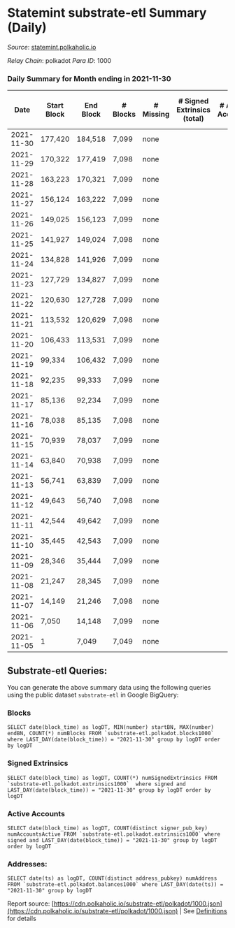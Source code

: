 # Statemint substrate-etl Summary (Daily)

_Source_: [statemint.polkaholic.io](https://statemint.polkaholic.io)

*Relay Chain*: polkadot
*Para ID*: 1000



### Daily Summary for Month ending in 2021-11-30


| Date | Start Block | End Block | # Blocks | # Missing | # Signed Extrinsics (total) | # Active Accounts | # Addresses with Balances | # Events | # Transfers | # XCM Transfers In | # XCM Transfers Out |
| ---- | ----------- | --------- | -------- | --------- | --------------------------- | ----------------- | ------------------------- | -------- | ----------- | ------------------ | ------------------- |
| 2021-11-30 | 177,420 | 184,518 | 7,099 | none  |  |  |  | 7,099 |   |   |   |
| 2021-11-29 | 170,322 | 177,419 | 7,098 | none  |  |  |  | 7,098 |   |   |   |
| 2021-11-28 | 163,223 | 170,321 | 7,099 | none  |  |  |  | 7,099 |   |   |   |
| 2021-11-27 | 156,124 | 163,222 | 7,099 | none  |  |  |  | 7,099 |   |   |   |
| 2021-11-26 | 149,025 | 156,123 | 7,099 | none  |  |  |  | 7,099 |   |   |   |
| 2021-11-25 | 141,927 | 149,024 | 7,098 | none  |  |  |  | 7,098 |   |   |   |
| 2021-11-24 | 134,828 | 141,926 | 7,099 | none  |  |  |  | 7,099 |   |   |   |
| 2021-11-23 | 127,729 | 134,827 | 7,099 | none  |  |  |  | 7,099 |   |   |   |
| 2021-11-22 | 120,630 | 127,728 | 7,099 | none  |  |  |  | 7,099 |   |   |   |
| 2021-11-21 | 113,532 | 120,629 | 7,098 | none  |  |  |  | 7,098 |   |   |   |
| 2021-11-20 | 106,433 | 113,531 | 7,099 | none  |  |  |  | 7,099 |   |   |   |
| 2021-11-19 | 99,334 | 106,432 | 7,099 | none  |  |  |  | 7,099 |   |   |   |
| 2021-11-18 | 92,235 | 99,333 | 7,099 | none  |  |  |  | 7,099 |   |   |   |
| 2021-11-17 | 85,136 | 92,234 | 7,099 | none  |  |  |  | 7,099 |   |   |   |
| 2021-11-16 | 78,038 | 85,135 | 7,098 | none  |  |  |  | 7,098 |   |   |   |
| 2021-11-15 | 70,939 | 78,037 | 7,099 | none  |  |  |  | 7,099 |   |   |   |
| 2021-11-14 | 63,840 | 70,938 | 7,099 | none  |  |  |  | 7,099 |   |   |   |
| 2021-11-13 | 56,741 | 63,839 | 7,099 | none  |  |  |  | 7,099 |   |   |   |
| 2021-11-12 | 49,643 | 56,740 | 7,098 | none  |  |  |  | 7,098 |   |   |   |
| 2021-11-11 | 42,544 | 49,642 | 7,099 | none  |  |  |  | 7,099 |   |   |   |
| 2021-11-10 | 35,445 | 42,543 | 7,099 | none  |  |  |  | 7,099 |   |   |   |
| 2021-11-09 | 28,346 | 35,444 | 7,099 | none  |  |  |  | 7,099 |   |   |   |
| 2021-11-08 | 21,247 | 28,345 | 7,099 | none  |  |  |  | 7,099 |   |   |   |
| 2021-11-07 | 14,149 | 21,246 | 7,098 | none  |  |  |  | 7,098 |   |   |   |
| 2021-11-06 | 7,050 | 14,148 | 7,099 | none  |  |  |  | 7,099 |   |   |   |
| 2021-11-05 | 1 | 7,049 | 7,049 | none  |  |  |  | 7,049 |   |   |   |

## Substrate-etl Queries:
You can generate the above summary data using the following queries using the public dataset `substrate-etl` in Google BigQuery:


### Blocks
```
SELECT date(block_time) as logDT, MIN(number) startBN, MAX(number) endBN, COUNT(*) numBlocks FROM `substrate-etl.polkadot.blocks1000`  where LAST_DAY(date(block_time)) = "2021-11-30" group by logDT order by logDT
```


### Signed Extrinsics
```
SELECT date(block_time) as logDT, COUNT(*) numSignedExtrinsics FROM `substrate-etl.polkadot.extrinsics1000`  where signed and LAST_DAY(date(block_time)) = "2021-11-30" group by logDT order by logDT
```


### Active Accounts
```
SELECT date(block_time) as logDT, COUNT(distinct signer_pub_key) numAccountsActive FROM `substrate-etl.polkadot.extrinsics1000` where signed and LAST_DAY(date(block_time)) = "2021-11-30" group by logDT order by logDT
```


### Addresses:
```
SELECT date(ts) as logDT, COUNT(distinct address_pubkey) numAddress FROM `substrate-etl.polkadot.balances1000` where LAST_DAY(date(ts)) = "2021-11-30" group by logDT
```



Report source: [https://cdn.polkaholic.io/substrate-etl/polkadot/1000.json](https://cdn.polkaholic.io/substrate-etl/polkadot/1000.json) | See [Definitions](/DEFINITIONS.md) for details
